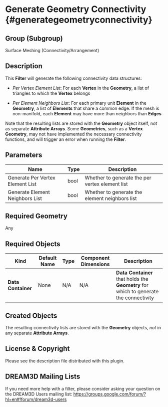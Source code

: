 Generate Geometry Connectivity {#generategeometryconnectivity}
============

## Group (Subgroup) ##
Surface Meshing (Connectivity/Arrangement)

## Description ##
This **Filter** will generate the following connectivity data structures:

+ _Per Vertex Element List_: For each **Vertex** in the **Geometry**, a list of triangles to which the **Vertex** belongs

+ _Per Element Neighbors List_: For each primary unit **Element** in the **Geometry**, a list of **Elements** that share a common edge. If the mesh is non-manifold, each **Element** may have more than neighbors than **Edges**

Note that the resulting lists are stored with the **Geometry** object itself, not as separate **Attribute Arrays**. Some **Geometries**, such as a **Vertex Geometry**, may not have implemented the necessary connectivity functions, and will trigger an error when running the **Filter**.

## Parameters ##
| Name | Type | Description |
|------|------| ----------- |
| Generate Per Vertex Element List | bool | Whether to generate the per vertex element list |
| Generate Element Neighbors List | bool | Whether to generate the element neighbors list |

## Required Geometry ##
Any

## Required Objects ##
| Kind | Default Name | Type | Component Dimensions | Description |
|------|--------------|-------------|---------|-----|
| **Data Container** | None | N/A | N/A | **Data Container** that holds the **Geometry** for which to generate the connectivity |

## Created Objects ##
The resulting connectivity lists are stored with the **Geometry** objects, _not_ in any separate **Attribute Arrays**.


## License & Copyright ##

Please see the description file distributed with this plugin.

## DREAM3D Mailing Lists ##

If you need more help with a filter, please consider asking your question on the DREAM3D Users mailing list:
https://groups.google.com/forum/?hl=en#!forum/dream3d-users


